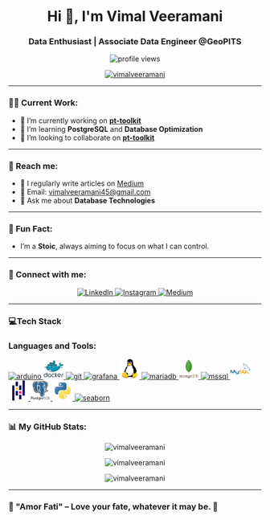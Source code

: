 <h1 align="center">Hi 👋, I'm Vimal Veeramani</h1>
<h3 align="center">Data Enthusiast | Associate Data Engineer @GeoPITS</h3>

<p align="center"> 
  <img src="https://komarev.com/ghpvc/?username=vimalveeramani&label=Profile%20views&color=0e75b6&style=flat" alt="profile views" /> 
</p>

<p align="center"> 
  <a href="https://github.com/ryo-ma/github-profile-trophy">
    <img src="https://github-profile-trophy.vercel.app/?username=vimalveeramani" alt="vimalveeramani" />
  </a> 
</p>

---

### 👨‍💻 Current Work:
- 🔭 I’m currently working on [**pt-toolkit**](https://github.com/vimalveeramani/Percona_ToolKit)
- 🌱 I’m learning **PostgreSQL** and **Database Optimization**
- 👯 I’m looking to collaborate on [**pt-toolkit**](https://github.com/vimalveeramani/Percona_ToolKit)

---

### 📑 Reach me:
- 📝 I regularly write articles on [Medium](https://medium.com/@vimalveeramani)
- 📧 Email: [vimalveeramani45@gmail.com](mailto:vimalveeramani45@gmail.com)
- 💬 Ask me about **Database Technologies**

---

### 🌱 Fun Fact:
- I’m a **Stoic**, always aiming to focus on what I can control.

---

### 📡 Connect with me:

<p align="center">
  <a href="https://www.linkedin.com/in/vimalveera/" target="_blank">
    <img src="https://raw.githubusercontent.com/rahuldkjain/github-profile-readme-generator/master/src/images/icons/Social/linked-in-alt.svg" alt="LinkedIn" height="30" width="40" />
  </a>
  <a href="https://instagram.com/vimal._.veeramani" target="_blank">
    <img src="https://raw.githubusercontent.com/rahuldkjain/github-profile-readme-generator/master/src/images/icons/Social/instagram.svg" alt="Instagram" height="30" width="40" />
  </a>
  <a href="https://medium.com/@vimalveeramani" target="_blank">
    <img src="https://raw.githubusercontent.com/rahuldkjain/github-profile-readme-generator/master/src/images/icons/Social/medium.svg" alt="Medium" height="30" width="40" />
  </a>
</p>

---

### 💻Tech Stack

<h3 align="left">Languages and Tools:</h3>
<p align="left"> 
  <a href="https://www.arduino.cc/" target="_blank" rel="noreferrer"> 
    <img src="https://cdn.worldvectorlogo.com/logos/arduino-1.svg" alt="arduino" width="40" height="40"/> 
  </a> 
  <a href="https://www.docker.com/" target="_blank" rel="noreferrer"> 
    <img src="https://raw.githubusercontent.com/devicons/devicon/master/icons/docker/docker-original-wordmark.svg" alt="docker" width="40" height="40"/> 
  </a> 
  <a href="https://git-scm.com/" target="_blank" rel="noreferrer"> 
    <img src="https://www.vectorlogo.zone/logos/git-scm/git-scm-icon.svg" alt="git" width="40" height="40"/> 
  </a> 
  <a href="https://grafana.com" target="_blank" rel="noreferrer"> 
    <img src="https://www.vectorlogo.zone/logos/grafana/grafana-icon.svg" alt="grafana" width="40" height="40"/> 
  </a> 
  <a href="https://www.linux.org/" target="_blank" rel="noreferrer"> 
    <img src="https://raw.githubusercontent.com/devicons/devicon/master/icons/linux/linux-original.svg" alt="linux" width="40" height="40"/> 
  </a> 
  <a href="https://mariadb.org/" target="_blank" rel="noreferrer"> 
    <img src="https://www.vectorlogo.zone/logos/mariadb/mariadb-icon.svg" alt="mariadb" width="40" height="40"/> 
  </a> 
  <a href="https://www.mongodb.com/" target="_blank" rel="noreferrer"> 
    <img src="https://raw.githubusercontent.com/devicons/devicon/master/icons/mongodb/mongodb-original-wordmark.svg" alt="mongodb" width="40" height="40"/> 
  </a> 
  <a href="https://www.microsoft.com/en-us/sql-server" target="_blank" rel="noreferrer"> 
    <img src="https://www.svgrepo.com/show/303229/microsoft-sql-server-logo.svg" alt="mssql" width="40" height="40"/> 
  </a> 
  <a href="https://www.mysql.com/" target="_blank" rel="noreferrer"> 
    <img src="https://raw.githubusercontent.com/devicons/devicon/master/icons/mysql/mysql-original-wordmark.svg" alt="mysql" width="40" height="40"/> 
  </a> 
  <a href="https://pandas.pydata.org/" target="_blank" rel="noreferrer"> 
    <img src="https://raw.githubusercontent.com/devicons/devicon/2ae2a900d2f041da66e950e4d48052658d850630/icons/pandas/pandas-original.svg" alt="pandas" width="40" height="40"/> 
  </a> 
  <a href="https://www.postgresql.org" target="_blank" rel="noreferrer"> 
    <img src="https://raw.githubusercontent.com/devicons/devicon/master/icons/postgresql/postgresql-original-wordmark.svg" alt="postgresql" width="40" height="40"/> 
  </a> 
  <a href="https://www.python.org" target="_blank" rel="noreferrer"> 
    <img src="https://raw.githubusercontent.com/devicons/devicon/master/icons/python/python-original.svg" alt="python" width="40" height="40"/> 
  </a> 
  <a href="https://seaborn.pydata.org/" target="_blank" rel="noreferrer"> 
    <img src="https://seaborn.pydata.org/_images/logo-mark-lightbg.svg" alt="seaborn" width="40" height="40"/> 
  </a> 
</p>

---

### 📊 My GitHub Stats:

<p align="center">
  <img src="https://github-readme-stats.vercel.app/api?username=vimalveeramani&show_icons=true&locale=en" alt="vimalveeramani" />
</p>

<p align="center">
  <img src="https://github-readme-streak-stats.herokuapp.com/?user=vimalveeramani&" alt="vimalveeramani" />
</p>

<p align="center">
  <img src="https://github-readme-stats.vercel.app/api/top-langs?username=vimalveeramani&show_icons=true&locale=en&layout=compact" alt="vimalveeramani" />
</p>

---

### 💬 "Amor Fati" – Love your fate, whatever it may be. 💫

